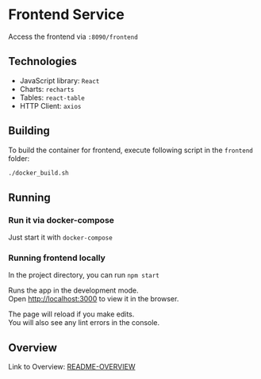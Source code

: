 # Frontend Service

Access the frontend via `:8090/frontend`

## Technologies

 * JavaScript library: `React`
 * Charts: `recharts`  
 * Tables: `react-table`
 * HTTP Client: `axios`
## Building

To build the container for frontend, execute following script in the `frontend` folder: 
```bash
./docker_build.sh
```

## Running

### Run it via docker-compose

Just start it with `docker-compose`

### Running frontend locally

In the project directory, you can run `npm start`

Runs the app in the development mode.<br>
Open [http://localhost:3000](http://localhost:3000) to view it in the browser.

The page will reload if you make edits.<br>
You will also see any lint errors in the console.

## Overview

Link to Overview: [README-OVERVIEW](../README.md)
